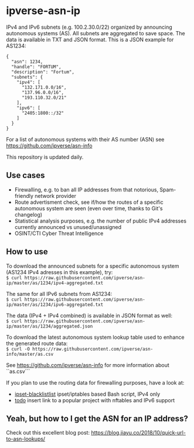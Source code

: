 # ipverse-asn-ip

IPv4 and IPv6 subnets (e.g. 100.2.30.0/22) organized by announcing autonomous systems (AS). All subnets are aggregated to save space. The data is available in TXT and JSON format. This is a JSON example for AS1234:
```
{
  "asn": 1234,
  "handle": "FORTUM",
  "description": "Fortum",
  "subnets": {
    "ipv4": [
      "132.171.0.0/16",
      "137.96.0.0/16",
      "193.110.32.0/21"
    ],
    "ipv6": [
      "2405:1800::/32"
    ]
  }
}
```

For a list of autonomous systems with their AS number (ASN) see https://github.com/ipverse/asn-info

This repository is updated daily.

## Use cases
- Firewalling, e.g. to ban all IP addresses from that notorious, Spam-friendly network provider
- Route advertisment check, see if/how the routes of a specific autonomous system are seen (even over time, thanks to Git's changelog)
- Statistical analysis purposes, e.g. the number of public IPv4 addresses currently announced vs unused/unassigned
- OSINT/CTI Cyber Threat Intelligence

## How to use

To download the announced subnets for a specific autonomous system (AS1234 IPv4 adresses in this example), try:  
```$ curl https://raw.githubusercontent.com/ipverse/asn-ip/master/as/1234/ipv4-aggregated.txt```

The same for all IPv6 subnets from AS1234:  
```$ curl https://raw.githubusercontent.com/ipverse/asn-ip/master/as/1234/ipv6-aggregated.txt```

The data (IPv4 + IPv4 combined) is available in JSON format as well:  
```$ curl https://raw.githubusercontent.com/ipverse/asn-ip/master/as/1234/aggregated.json```

To download the latest autonomous system lookup table used to enhance the generated route data:  
```$ curl -O https://raw.githubusercontent.com/ipverse/asn-info/master/as.csv```

See https://github.com/ipverse/asn-info for more information about ``as.csv```  

If you plan to use the routing data for firewalling purposes, have a look at:

  - [ipset-blacklistlist](https://github.com/trick77/ipset-blacklist) ipset/iptables based Bash script, IPv4 only
  - [todo](https://localhost) insert link to a popular project with nftables and IPv6 support

## Yeah, but how to I get the ASN for an IP address?

Check out this excellent blog post: https://blog.jiayu.co/2018/10/quick-url-to-asn-lookups/
